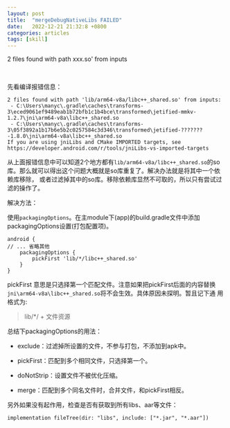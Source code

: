 ```yaml
---
layout: post
title:  "mergeDebugNativeLibs FAILED"
date:   2022-12-21 21:32:8 +0800
categories: articles 
tags: [skill]
---
```

2 files found with path xxx.so' from inputs

<br>

先看编译报错信息：

```text
2 files found with path 'lib/arm64-v8a/libc++_shared.so' from inputs:
 - C:\Users\manyc\.gradle\caches\transforms-3\eced9061ef9489eab1b72bfb1c1b4bce\transformed\jetified-mmkv-1.2.7\jni\arm64-v8a\libc++_shared.so
 - C:\Users\manyc\.gradle\caches\transforms-3\05f3892a1b17b6e5b2c0257584c3d346\transformed\jetified-???????-1.8.0\jni\arm64-v8a\libc++_shared.so
If you are using jniLibs and CMake IMPORTED targets, see
https://developer.android.com/r/tools/jniLibs-vs-imported-targets
```

从上面报错信息中可以知道2个地方都有`lib/arm64-v8a/libc++_shared.so`的so库。那么就可以得出这个问题大概就是so库重复了。解决办法就是将其中一个依赖库移除，
或者过滤掉其中的so库。移除依赖库显然不可取的，所以只有尝试过滤的操作了。   

解决方法：  

使用`packagingOptions`。在主module下(app)的build.gradle文件中添加packagingOptions设置(打包配置项)。  

```text
android {
// ... 省略其他
    packagingOptions {
        pickFirst 'lib/*/libc++_shared.so'
    }
}
```

pickFirst 意思是只选择第一个匹配文件。注意如果把pickFirst后面的内容替换`jni\arm64-v8a\libc++_shared.so`将不会生效。具体原因未探明。暂且记下通
用格式为:  

> lib/*/ + 文件资源

<p>

总结下packagingOptions的用法：  

- exclude：过滤掉所设置的文件，不参与打包，不添加到apk中。   

- pickFirst：匹配到多个相同文件，只选择第一个。    

- doNotStrip：设置文件不被优化压缩。  

- merge：匹配到多个同名文件时，合并文件，和pickFirst相反。


另外如果没有起作用，检查是否有获取到所有libs、aar等文件：   

```text
implementation fileTree(dir: "libs", include: ["*.jar", "*.aar"])
```





